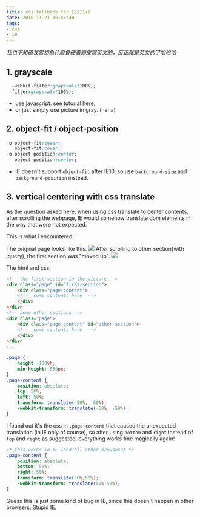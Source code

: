 ```yaml
---
title: css fallback for IE(11+)
date: 2016-11-21 16:45:40
tags:
- css
- ie
---
```


*我也不知道我當初為什麼會硬著頭皮寫英文的，反正就是英文的了哈哈哈*

## 1. grayscale
  ```css
    -webkit-filter:grayscale(100%);
    filter:grayscale(100%);
   ```
  - use javascript. see tutorial [here](http://www.majas-lapu-izstrade.lv/useful/cross-browser-grayscale-image-example-using-css3-js).
  - or just simply use picture in gray. (haha)

## 2. object-fit / object-position
```css
-o-object-fit:cover;
   object-fit:cover;
-o-object-position:center;
   object-position:center;
```
  - IE doesn't support `object-fit` after IE10, 
  so use `background-size` and `background-position` instead.

## 3. vertical centering with css translate
As the question asked [here](https://stackoverflow.com/questions/27990347/ie-showing-horizontal-scrollbar-after-dom-element-transformed/27990348#27990348),
when using css translate to center contents, 
after scrolling the webpage, IE would somehow translate dom elements in the way that were not expected.


This is what i encountered:

The original page looks like this.
![](https://i.imgur.com/Xk1cv6S.jpg)
After scrolling to other section(with jquery), the first section was "moved up".
![](https://i.imgur.com/980k1Fm.jpg)

The html and css:
```html
<!-- the first section in the picture -->
<div class="page" id="first-section">
    <div class="page-content">
    <!--  some contents here  -->
    </div>
</div>
<!-- some other sections -->
<div class="page">
    <div class="page-content" id="other-section">
    <!--  some contents here  -->
    </div>
</div>
...
```
```css
.page {
    height: 100vh;
    min-height: 850px;
}
.page-content {
    position: absolute;
    top: 50%; 
    left: 50%;
    transform: translate(-50%, -50%);
    -webkit-transform: translate(-50%, -50%);
}
```

I found out it's the css in `.page-content` that caused the unexpected translation (in IE only of course),
so after using `bottom` and `right` instead of `top` and `right` as suggested,
everything works fine magically again!

```css
/* this works in IE (and all other browsers) */
.page-content {
    position: absolute;
    bottom: 50%; 
    right: 50%;
    transform: translate(50%,50%);
    -webkit-transform: translate(50%,50%);
}
```
Guess this is just some kind of bug in IE, since this doesn't happen in other browsers. Stupid IE.